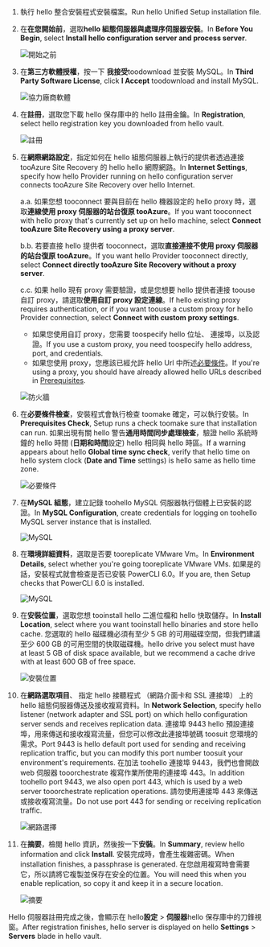 1. <span data-ttu-id="a761a-101">執行 hello 整合安裝程式安裝檔案。</span><span class="sxs-lookup"><span data-stu-id="a761a-101">Run hello Unified Setup installation file.</span></span>
2. <span data-ttu-id="a761a-102">在**在您開始前**，選取**hello 組態伺服器與處理序伺服器安裝**。</span><span class="sxs-lookup"><span data-stu-id="a761a-102">In **Before You Begin**, select **Install hello configuration server and process server**.</span></span>

    ![開始之前](./media/site-recovery-add-configuration-server/combined-wiz1.png)

3. <span data-ttu-id="a761a-104">在**第三方軟體授權**，按一下 **我接受**toodownload 並安裝 MySQL。</span><span class="sxs-lookup"><span data-stu-id="a761a-104">In **Third Party Software License**, click **I Accept** toodownload and install MySQL.</span></span>

    ![協力廠商軟體](./media/site-recovery-add-configuration-server/combined-wiz2.png)
4. <span data-ttu-id="a761a-106">在**註冊**，選取您下載 hello 保存庫中的 hello 註冊金鑰。</span><span class="sxs-lookup"><span data-stu-id="a761a-106">In **Registration**, select hello registration key you downloaded from hello vault.</span></span>

    ![註冊](./media/site-recovery-add-configuration-server/combined-wiz3.png)
5. <span data-ttu-id="a761a-108">在**網際網路設定**，指定如何在 hello 組態伺服器上執行的提供者透過連接 tooAzure Site Recovery 的 hello hello 網際網路。</span><span class="sxs-lookup"><span data-stu-id="a761a-108">In **Internet Settings**, specify how hello Provider running on hello configuration server connects tooAzure Site Recovery over hello Internet.</span></span>

   <span data-ttu-id="a761a-109">a.</span><span class="sxs-lookup"><span data-stu-id="a761a-109">a.</span></span> <span data-ttu-id="a761a-110">如果您想 tooconnect 要與目前在 hello 機器設定的 hello proxy 時，選取**連線使用 proxy 伺服器的站台復原 tooAzure**。</span><span class="sxs-lookup"><span data-stu-id="a761a-110">If you want tooconnect with hello proxy that's currently set up on hello machine, select **Connect tooAzure Site Recovery using a proxy server**.</span></span>

   <span data-ttu-id="a761a-111">b.</span><span class="sxs-lookup"><span data-stu-id="a761a-111">b.</span></span> <span data-ttu-id="a761a-112">若要直接 hello 提供者 tooconnect，選取**直接連接不使用 proxy 伺服器的站台復原 tooAzure**。</span><span class="sxs-lookup"><span data-stu-id="a761a-112">If you want hello Provider tooconnect directly, select **Connect directly tooAzure Site Recovery without a proxy server**.</span></span>

   <span data-ttu-id="a761a-113">c.</span><span class="sxs-lookup"><span data-stu-id="a761a-113">c.</span></span> <span data-ttu-id="a761a-114">如果 hello 現有 proxy 需要驗證，或是您想要 hello 提供者連接 toouse 自訂 proxy，請選取**使用自訂 proxy 設定連線**。</span><span class="sxs-lookup"><span data-stu-id="a761a-114">If hello existing proxy requires authentication, or if you want toouse a custom proxy for hello Provider connection, select **Connect with custom proxy settings**.</span></span>

     * <span data-ttu-id="a761a-115">如果您使用自訂 proxy，您需要 toospecify hello 位址、 連接埠，以及認證。</span><span class="sxs-lookup"><span data-stu-id="a761a-115">If you use a custom proxy, you need toospecify hello address, port, and credentials.</span></span>
     * <span data-ttu-id="a761a-116">如果您使用 proxy，您應該已經允許 hello Url 中所述[必要條件](#prerequisites)。</span><span class="sxs-lookup"><span data-stu-id="a761a-116">If you're using a proxy, you should have already allowed hello URLs described in [Prerequisites](#prerequisites).</span></span>

     ![防火牆](./media/site-recovery-add-configuration-server/combined-wiz4.png)
6. <span data-ttu-id="a761a-118">在**必要條件檢查**，安裝程式會執行檢查 toomake 確定，可以執行安裝。</span><span class="sxs-lookup"><span data-stu-id="a761a-118">In **Prerequisites Check**, Setup runs a check toomake sure that installation can run.</span></span> <span data-ttu-id="a761a-119">如果出現有關 hello 警告**通用時間同步處理檢查**，驗證 hello 系統時鐘的 hello 時間 (**日期和時間**設定) hello 相同與 hello 時區。</span><span class="sxs-lookup"><span data-stu-id="a761a-119">If a warning appears about hello **Global time sync check**, verify that hello time on hello system clock (**Date and Time** settings) is hello same as hello time zone.</span></span>

    ![必要條件](./media/site-recovery-add-configuration-server/combined-wiz5.png)
7. <span data-ttu-id="a761a-121">在**MySQL 組態**，建立記錄 toohello MySQL 伺服器執行個體上已安裝的認證。</span><span class="sxs-lookup"><span data-stu-id="a761a-121">In **MySQL Configuration**, create credentials for logging on toohello MySQL server instance that is installed.</span></span>

    ![MySQL](./media/site-recovery-add-configuration-server/combined-wiz6.png)
8. <span data-ttu-id="a761a-123">在**環境詳細資料**，選取是否要 tooreplicate VMware Vm。</span><span class="sxs-lookup"><span data-stu-id="a761a-123">In **Environment Details**, select whether you're going tooreplicate VMware VMs.</span></span> <span data-ttu-id="a761a-124">如果是的話，安裝程式就會檢查是否已安裝 PowerCLI 6.0。</span><span class="sxs-lookup"><span data-stu-id="a761a-124">If you are, then Setup checks that PowerCLI 6.0 is installed.</span></span>

    ![MySQL](./media/site-recovery-add-configuration-server/combined-wiz7.png)

9. <span data-ttu-id="a761a-126">在**安裝位置**，選取您想 tooinstall hello 二進位檔和 hello 快取儲存。</span><span class="sxs-lookup"><span data-stu-id="a761a-126">In **Install Location**, select where you want tooinstall hello binaries and store hello cache.</span></span> <span data-ttu-id="a761a-127">您選取的 hello 磁碟機必須有至少 5 GB 的可用磁碟空間，但我們建議至少 600 GB 的可用空間的快取磁碟機。</span><span class="sxs-lookup"><span data-stu-id="a761a-127">hello drive you select must have at least 5 GB of disk space available, but we recommend a cache drive with at least 600 GB of free space.</span></span>

    ![安裝位置](./media/site-recovery-add-configuration-server/combined-wiz8.png)
10. <span data-ttu-id="a761a-129">在**網路選取項目**、 指定 hello 接聽程式 （網路介面卡和 SSL 連接埠） 上的 hello 組態伺服器傳送及接收複寫資料。</span><span class="sxs-lookup"><span data-stu-id="a761a-129">In **Network Selection**, specify hello listener (network adapter and SSL port) on which hello configuration server sends and receives replication data.</span></span> <span data-ttu-id="a761a-130">連接埠 9443 hello 預設連接埠，用來傳送和接收複寫流量，但您可以修改此連接埠號碼 toosuit 您環境的需求。</span><span class="sxs-lookup"><span data-stu-id="a761a-130">Port 9443 is hello default port used for sending and receiving replication traffic, but you can modify this port number toosuit your environment's requirements.</span></span> <span data-ttu-id="a761a-131">在加法 toohello 連接埠 9443，我們也會開啟 web 伺服器 tooorchestrate 複寫作業所使用的連接埠 443。</span><span class="sxs-lookup"><span data-stu-id="a761a-131">In addition toohello port 9443, we also open port 443, which is used by a web server tooorchestrate replication operations.</span></span> <span data-ttu-id="a761a-132">請勿使用連接埠 443 來傳送或接收複寫流量。</span><span class="sxs-lookup"><span data-stu-id="a761a-132">Do not use port 443 for sending or receiving replication traffic.</span></span>

    ![網路選擇](./media/site-recovery-add-configuration-server/combined-wiz9.png)


11. <span data-ttu-id="a761a-134">在**摘要**，檢閱 hello 資訊，然後按一下**安裝**。</span><span class="sxs-lookup"><span data-stu-id="a761a-134">In **Summary**, review hello information and click **Install**.</span></span> <span data-ttu-id="a761a-135">安裝完成時，會產生複雜密碼。</span><span class="sxs-lookup"><span data-stu-id="a761a-135">When installation finishes, a passphrase is generated.</span></span> <span data-ttu-id="a761a-136">在您啟用複寫時會需要它，所以請將它複製並保存在安全的位置。</span><span class="sxs-lookup"><span data-stu-id="a761a-136">You will need this when you enable replication, so copy it and keep it in a secure location.</span></span>

    ![摘要](./media/site-recovery-add-configuration-server/combined-wiz10.png)

<span data-ttu-id="a761a-138">Hello 伺服器註冊完成之後，會顯示在 hello**設定** > **伺服器**hello 保存庫中的刀鋒視窗。</span><span class="sxs-lookup"><span data-stu-id="a761a-138">After registration finishes, hello server is displayed on hello **Settings** > **Servers** blade in hello vault.</span></span>
